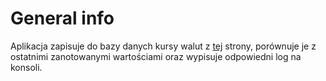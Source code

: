 # General info
Aplikacja zapisuje do bazy danych kursy walut z [tej](https://www.x-rates.com/table/?from=PLN&amount=1) strony, porównuje je z ostatnimi zanotowanymi wartościami oraz wypisuje odpowiedni log na konsoli.

